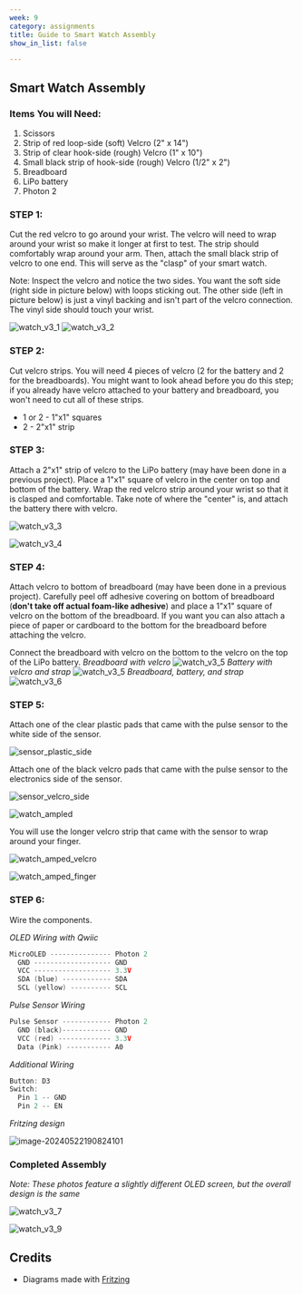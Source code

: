 ```yaml
---
week: 9
category: assignments
title: Guide to Smart Watch Assembly
show_in_list: false

---
```


## Smart Watch Assembly

### Items You will Need: 

1. Scissors
2. Strip of red loop-side (soft) Velcro (2" x 14")
3. Strip of clear hook-side (rough) Velcro (1" x 10")
4. Small black strip of hook-side (rough) Velcro (1/2" x 2")
4. Breadboard
5. LiPo battery
6. Photon 2

### STEP 1:

Cut the red velcro to go around your wrist. The velcro will need to wrap around your wrist so make it longer at first to test. The strip should comfortably wrap around your arm. Then, attach the small black strip of velcro to one end. This will serve as the "clasp" of your smart watch. 

Note: Inspect the velcro and notice the two sides. You want the soft side (right side in picture below) with loops sticking out. The other side (left in picture below) is just a vinyl backing and isn't part of the velcro connection. The vinyl side should touch your wrist. 

![watch_v3_1](guide_build_watch.assets/watch_v3_1.jpg)
![watch_v3_2](guide_build_watch.assets/watch_v3_2.jpg)

### STEP 2:

Cut velcro strips. You will need 4 pieces of velcro (2 for the battery and 2 for the breadboards). You might want to look ahead before you do this step; if you already have velcro attached to your battery and breadboard, you won't need to cut all of these strips.

* 1 or 2 - 1"x1" squares
* 2 - 2"x1" strip 

### STEP 3:

Attach a 2"x1" strip of velcro to the LiPo battery (may have been done in a previous project). Place a 1"x1" square of velcro in the center on top and bottom of the battery. Wrap the red velcro strip around your wrist so that it is clasped and comfortable. Take note of where the "center" is, and attach the battery there with velcro. 

![watch_v3_3](guide_build_watch.assets/watch_v3_3.png)

![watch_v3_4](guide_build_watch.assets/watch_v3_4.png)



### STEP 4:

Attach velcro to bottom of breadboard (may have been done in a previous project). Carefully peel off adhesive covering on bottom of breadboard (**don't take off actual foam-like adhesive**) and place a 1"x1" square of velcro on the bottom of the breadboard. If you want you can also attach a piece of paper or cardboard to the bottom for the breadboard before attaching the velcro.

Connect the breadboard with velcro on the bottom to the velcro on the top of the LiPo battery.
*Breadboard with velcro*
![watch_v3_5](guide_build_watch.assets/watch_v3_5a.png)
*Battery with velcro and strap*
![watch_v3_5](guide_build_watch.assets/watch_v3_5.png)
*Breadboard, battery, and strap*
![watch_v3_6](guide_build_watch.assets/watch_v3_6.png)

### STEP 5:

Attach one of the clear plastic pads that came with the pulse sensor to the white side of the sensor.

 ![sensor_plastic_side](guide_build_watch.assets/sensor_plastic_side.jpg)



Attach one of the black velcro pads that came with the pulse sensor to the electronics side of the sensor.

![sensor_velcro_side](guide_build_watch.assets/sensor_velcro_side.jpg)

![watch_ampled](guide_build_watch.assets/watch_ampled.jpg)

You will use the longer velcro strip that came with the sensor to wrap around your finger.

![watch_amped_velcro](guide_build_watch.assets/watch_amped_velcro.jpg)



![watch_amped_finger](guide_build_watch.assets/watch_amped_finger.jpg)

### STEP 6:

Wire the components. 

*OLED Wiring with Qwiic* 

```c++
MicroOLED --------------- Photon 2
  GND ------------------- GND
  VCC ------------------- 3.3V
  SDA (blue) ------------ SDA
  SCL (yellow) ---------- SCL
```

*Pulse Sensor Wiring* 

```c++
Pulse Sensor ------------ Photon 2
  GND (black)------------ GND
  VCC (red) ------------- 3.3V
  Data (Pink) ----------- A0
```

*Additional Wiring*

```c++
Button: D3
Switch: 
  Pin 1 -- GND
  Pin 2 -- EN
```



*Fritzing design*

![image-20240522190824101](guide_build_watch.assets/image-20240522190824101.png)





### Completed Assembly

*Note: These photos feature a slightly different OLED screen, but the overall design is the same*

![watch_v3_7](guide_build_watch.assets/watch_v3_7.png)



![watch_v3_9](guide_build_watch.assets/watch_v4_finished.jpg)

## Credits

* Diagrams made with [Fritzing](https://fritzing.org/home/)

